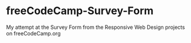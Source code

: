 # freeCodeCamp-Survey-Form
My attempt at the Survey Form from the Responsive Web Design projects on freeCodeCamp.org
